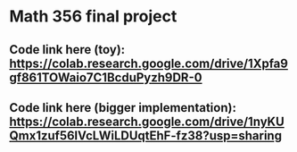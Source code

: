 # Math 356 final project
## Code link here (toy): https://colab.research.google.com/drive/1Xpfa9gf861TOWaio7C1BcduPyzh9DR-0
## Code link here (bigger implementation): https://colab.research.google.com/drive/1nyKUQmx1zuf56lVcLWiLDUqtEhF-fz38?usp=sharing

